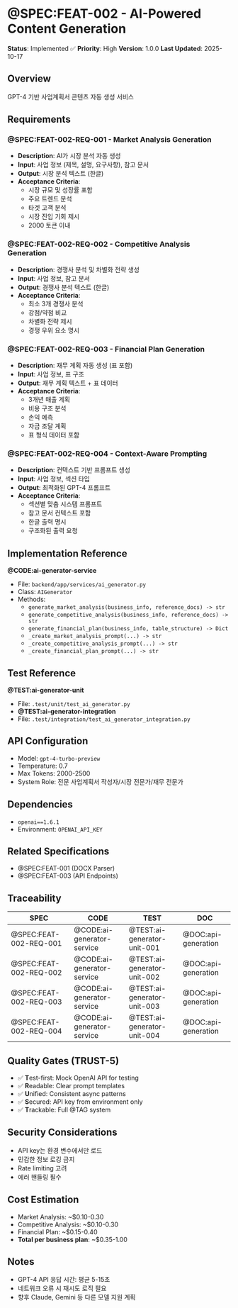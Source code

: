 # @SPEC:FEAT-002 - AI-Powered Content Generation

**Status**: Implemented ✅
**Priority**: High
**Version**: 1.0.0
**Last Updated**: 2025-10-17

## Overview

GPT-4 기반 사업계획서 콘텐츠 자동 생성 서비스

## Requirements

### @SPEC:FEAT-002-REQ-001 - Market Analysis Generation
- **Description**: AI가 시장 분석 자동 생성
- **Input**: 사업 정보 (제목, 설명, 요구사항), 참고 문서
- **Output**: 시장 분석 텍스트 (한글)
- **Acceptance Criteria**:
  - 시장 규모 및 성장률 포함
  - 주요 트렌드 분석
  - 타겟 고객 분석
  - 시장 진입 기회 제시
  - 2000 토큰 이내

### @SPEC:FEAT-002-REQ-002 - Competitive Analysis Generation
- **Description**: 경쟁사 분석 및 차별화 전략 생성
- **Input**: 사업 정보, 참고 문서
- **Output**: 경쟁사 분석 텍스트 (한글)
- **Acceptance Criteria**:
  - 최소 3개 경쟁사 분석
  - 강점/약점 비교
  - 차별화 전략 제시
  - 경쟁 우위 요소 명시

### @SPEC:FEAT-002-REQ-003 - Financial Plan Generation
- **Description**: 재무 계획 자동 생성 (표 포함)
- **Input**: 사업 정보, 표 구조
- **Output**: 재무 계획 텍스트 + 표 데이터
- **Acceptance Criteria**:
  - 3개년 매출 계획
  - 비용 구조 분석
  - 손익 예측
  - 자금 조달 계획
  - 표 형식 데이터 포함

### @SPEC:FEAT-002-REQ-004 - Context-Aware Prompting
- **Description**: 컨텍스트 기반 프롬프트 생성
- **Input**: 사업 정보, 섹션 타입
- **Output**: 최적화된 GPT-4 프롬프트
- **Acceptance Criteria**:
  - 섹션별 맞춤 시스템 프롬프트
  - 참고 문서 컨텍스트 포함
  - 한글 출력 명시
  - 구조화된 출력 요청

## Implementation Reference

**@CODE:ai-generator-service**
- File: `backend/app/services/ai_generator.py`
- Class: `AIGenerator`
- Methods:
  - `generate_market_analysis(business_info, reference_docs) -> str`
  - `generate_competitive_analysis(business_info, reference_docs) -> str`
  - `generate_financial_plan(business_info, table_structure) -> Dict`
  - `_create_market_analysis_prompt(...) -> str`
  - `_create_competitive_analysis_prompt(...) -> str`
  - `_create_financial_plan_prompt(...) -> str`

## Test Reference

**@TEST:ai-generator-unit**
- File: `.test/unit/test_ai_generator.py`
- **@TEST:ai-generator-integration**
- File: `.test/integration/test_ai_generator_integration.py`

## API Configuration

- Model: `gpt-4-turbo-preview`
- Temperature: 0.7
- Max Tokens: 2000-2500
- System Role: 전문 사업계획서 작성자/시장 전문가/재무 전문가

## Dependencies

- `openai==1.6.1`
- Environment: `OPENAI_API_KEY`

## Related Specifications

- @SPEC:FEAT-001 (DOCX Parser)
- @SPEC:FEAT-003 (API Endpoints)

## Traceability

| SPEC | CODE | TEST | DOC |
|------|------|------|-----|
| @SPEC:FEAT-002-REQ-001 | @CODE:ai-generator-service | @TEST:ai-generator-unit-001 | @DOC:api-generation |
| @SPEC:FEAT-002-REQ-002 | @CODE:ai-generator-service | @TEST:ai-generator-unit-002 | @DOC:api-generation |
| @SPEC:FEAT-002-REQ-003 | @CODE:ai-generator-service | @TEST:ai-generator-unit-003 | @DOC:api-generation |
| @SPEC:FEAT-002-REQ-004 | @CODE:ai-generator-service | @TEST:ai-generator-unit-004 | @DOC:api-generation |

## Quality Gates (TRUST-5)

- ✅ **T**est-first: Mock OpenAI API for testing
- ✅ **R**eadable: Clear prompt templates
- ✅ **U**nified: Consistent async patterns
- ✅ **S**ecured: API key from environment only
- ✅ **T**rackable: Full @TAG system

## Security Considerations

- API key는 환경 변수에서만 로드
- 민감한 정보 로깅 금지
- Rate limiting 고려
- 에러 핸들링 필수

## Cost Estimation

- Market Analysis: ~$0.10-0.30
- Competitive Analysis: ~$0.10-0.30
- Financial Plan: ~$0.15-0.40
- **Total per business plan**: ~$0.35-1.00

## Notes

- GPT-4 API 응답 시간: 평균 5-15초
- 네트워크 오류 시 재시도 로직 필요
- 향후 Claude, Gemini 등 다른 모델 지원 계획
